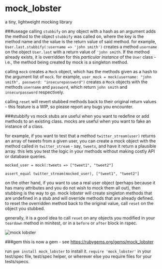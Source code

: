 # mock_lobster
a tiny, lightweight mocking library

###useage
calling ```stubbify``` on any object with a hash as an argument adds the method to the object ```stubbify``` was called on, where the key is the method name and the value is the return value of said method.
for example, ```User.last.stubbify(:username => 'john smith')``` creates a method ```username``` on the object ```User.last``` with a return value of ```'john smith```. If the method already exists, it is overridden for this *particular instance* of the ```User``` class - i.e., the method being created by mock is a singleton method.

calling ```mock``` creates a ```Mock``` object, which has the methods given as a hash to the argument list of ```mock```.
for example, ```user_mock = mock(username: "john smith", password: "insecurepassword")``` creates a ```Mock``` objects with the methods ```username``` and ```password```, which return ```john smith``` and ```insecurpassword``` respectively.

calling ```reset``` will revert stubbed methods back to their original return values - this feature is a WIP, so please report any bugs you encounter.

###stubbify vs mock
stubs are useful when you want to redefine or add methods to an existing class. mocks are useful when you want to fake an instance of a class.

for example, if you want to test that a method ```twitter_stream(user)``` returns an array of tweets from a given user, you can create a mock object with the method called in ```twitter_stream``` - say, ```tweets```, and have it return a plausible array. this lets you test the logic in your methods without making costly API or database queries.

```mocked_user = mock(:tweets => ["tweet1", "tweet2"]```

```assert_equal twitter_stream(mocked_user), ["tweet1", "tweet2"]```

on the other hand, if you want to use a real user object (perhaps because it has many attributes and you do not wish to mock them all out), then stubbing is the way to go. mock lobster will create singleton methods that are undefined in a stub and will override methods that are already defined. to reset the overridden method back to the original value, call ```reset``` on the object you stubbed.

generally, it is a good idea to call ```reset``` on any objects you modified in your ```teardown``` method in minitest, or in a ```before``` or ```after``` block in rspec.

![mock lobster](http://raw.github.com/levthedev/mock_lobster/blob/master/screenshots/Screen%20Shot%202015-08-04%20at%2011.13.21%20AM.png)

###gem
this is now a gem - see https://rubygems.org/gems/mock_lobster

run ```gem install mock_lobster``` to install it.
```require 'mock_lobster'``` in your test/spec file, test/spec helper, or wherever else you require files for your tests/specs.
